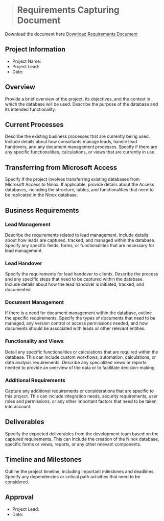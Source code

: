 > # Requirements Capturing Document

Download the document here [Download Requirements Document](Product_documentations/ninox/Ninox_Requirements_Capturing_Document.docx ':ignore')

## Project Information

- Project Name:
- Project Lead:
- Date:

## Overview

Provide a brief overview of the project, its objectives, and the context in which the database will be used. Describe the purpose of the database and its intended functionality.

## Current Processes

Describe the existing business processes that are currently being used. Include details about how consultants manage leads, handle lead handovers, and any document management processes. Specify if there are any specific functionalities, calculations, or views that are currently in use.

## Transferring from Microsoft Access

Specify if the project involves transferring existing databases from Microsoft Access to Ninox. If applicable, provide details about the Access databases, including the structure, tables, and functionalities that need to be replicated in the Ninox database.

## Business Requirements

### Lead Management

Describe the requirements related to lead management. Include details about how leads are captured, tracked, and managed within the database. Specify any specific fields, forms, or functionalities that are necessary for lead management.

### Lead Handover

Specify the requirements for lead handover to clients. Describe the process and any specific steps that need to be captured within the database. Include details about how the lead handover is initiated, tracked, and documented.

### Document Management

If there is a need for document management within the database, outline the specific requirements. Specify the types of documents that need to be managed, any version control or access permissions needed, and how documents should be associated with leads or other relevant entities.

### Functionality and Views

Detail any specific functionalities or calculations that are required within the database. This can include custom workflows, automation, calculations, or data analysis requirements. Describe any specialized views or reports needed to provide an overview of the data or to facilitate decision-making.

### Additional Requirements

Capture any additional requirements or considerations that are specific to this project. This can include integration needs, security requirements, user roles and permissions, or any other important factors that need to be taken into account.

## Deliverables

Specify the expected deliverables from the development team based on the captured requirements. This can include the creation of the Ninox database, specific forms or views, reports, or any other relevant components.

## Timeline and Milestones

Outline the project timeline, including important milestones and deadlines. Specify any dependencies or critical path activities that need to be considered.

## Approval

- Project Lead:
- Date:
